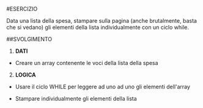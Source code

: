 #ESERCIZIO

Data una lista della spesa, stampare sulla pagina (anche brutalmente, basta che si vedano) gli elementi della lista individualmente con un ciclo while.

##SVOLGIMENTO

1. **DATI**

- Creare un array contenente le voci della lista della spesa

2. **LOGICA**

- Usare il ciclo WHILE per leggere ad uno ad uno gli elementi dell'array

- Stampare individualmente gli elementi della lista
